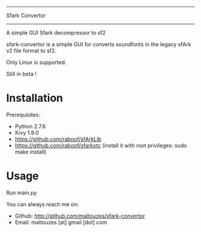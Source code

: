 ******
Sfark Convertor
******

A simple GUI Sfark decompressor to sf2

sfark-convertor is a simple GUI for converts soundfonts in the legacy sfArk v2 file format to sf2.

Only Linux is supported.

Still in beta !

# Installation
Prerequisites:
* Python 2.7.6
* Kivy 1.9.0
* https://github.com/raboof/sfArkLib
* https://github.com/raboof/sfarkxtc (install it with root privileges: sudo make install)

# Usage
Run main.py

You can always reach me on:
* Github: http://github.com/maltouzes/sfark-convertor
* Email: maltouzes [at] gmail [dot] com
